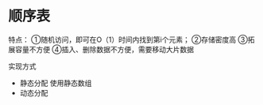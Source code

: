 # 顺序表
特点：
①随机访问，即可在O（1）时间内找到第i个元素；
②存储密度高
③拓展容量不方便
④插入、删除数据不方便，需要移动大片数据


实现方式
- 静态分配
使用静态数组
- 动态分配

<!--stackedit_data:
eyJoaXN0b3J5IjpbMTIyNTc4MTE1MywyMDQwMjk3NjIyXX0=
-->